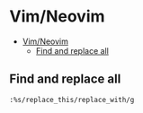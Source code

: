 # Vim/Neovim
<!--ts-->
* [Vim/Neovim](vim.md#vimneovim)
   * [Find and replace all](vim.md#find-and-replace-all)

<!-- Added by: runner, at: Sun Feb 13 17:20:35 UTC 2022 -->

<!--te-->

## Find and replace all
```vim
:%s/replace_this/replace_with/g
```
